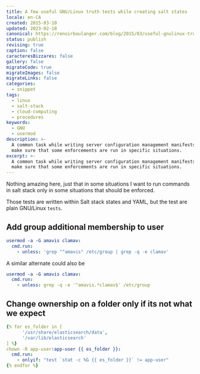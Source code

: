 ```yaml
---
title: A few useful GNU/Linux truth tests while creating salt states
locale: en-CA
created: 2015-03-10
updated: 2023-02-18
canonical: https://renoirboulanger.com/blog/2015/03/useful-gnulinux-truth-tests/
status: publish
revising: true
caption: false
caracteresBizzares: false
gallery: false
migrateCode: true
migrateImages: false
migrateLinks: false
categories:
  - snippet
tags:
  - linux
  - salt-stack
  - cloud-computing
  - procedures
keywords:
  - GNU
  - usermod
description: >-
  A common task while writing server configuration management manifests is to
  make sure that some enforcements are run in specific situations.
excerpt: >-
  A common task while writing server configuration management manifests is to
  make sure that some enforcements are run in specific situations.
---
```


Nothing amazing here, just that in some situations I want to run commands in
salt stack only in some situations that should be enforced.

Those tests are written within Salt stack states and YAML, but the test are
plain GNU/Linux `tests`.

## Add group additional membership to user

```yaml
usermod -a -G amavis clamav:
  cmd.run:
    - unless: 'grep "^amavis" /etc/group | grep -q -e clamav'
```

A similar alternate could also be

```yaml
usermod -a -G amavis clamav:
  cmd.run:
    - unless: grep -q -e '^amavis.*clamav$' /etc/group
```

## Change ownership on a folder **only if** its not what we expect

```yaml
{% for es_folder in [
      '/usr/share/elasticsearch/data',
      '/var/lib/elasticsearch'
] %}
chown -R app-user:app-user {{ es_folder }}:
  cmd.run:
    - onlyif: "test `stat -c %G {{ es_folder }}` != app-user"
{% endfor %}
```

